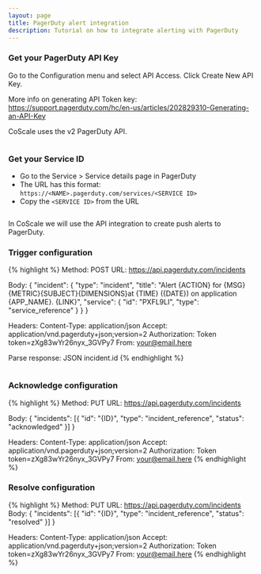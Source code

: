 ```yaml
---
layout: page
title: PagerDuty alert integration
description: Tutorial on how to integrate alerting with PagerDuty
---
```


### Get your PagerDuty API Key

Go to the Configuration menu and select API Access. Click Create New API Key.

More info on generating API Token key: <a href="https://support.pagerduty.com/hc/en-us/articles/202829310-Generating-an-API-Key" target="_blank">https://support.pagerduty.com/hc/en-us/articles/202829310-Generating-an-API-Key</a>

CoScale uses the v2 PagerDuty API.

<img alt="" src="{{ site.baseurl }}/gfx/alerting/integrations/pagerduty/01-pagerduty-apikey.jpg" class="img-responsive" alt="PagerDuty API Key" />

### Get your Service ID

* Go to the Service > Service details page in PagerDuty
* The URL has this format: `https://<NAME>.pagerduty.com/services/<SERVICE ID>`
* Copy the `<SERVICE ID>` from the URL

<img alt="" src="{{ site.baseurl }}/gfx/alerting/integrations/pagerduty/02-pagerduty-serviceid.png" class="img-responsive" alt="PagerDuty Service ID" />

In CoScale we will use the API integration to create push alerts to PagerDuty.

### Trigger configuration

{% highlight %}
Method: POST
URL: https://api.pagerduty.com/incidents

Body:
{
	"incident": {
		"type": "incident",
		"title": "Alert {ACTION} for {MSG} {METRIC}{SUBJECT}{DIMENSIONS}at {TIME} ({DATE}) on application {APP_NAME}. {LINK}",
		"service": {
			"id": "PXFL9LI",
			"type": "service_reference"
		}
	}
}

Headers:
	Content-Type: application/json
	Accept: application/vnd.pagerduty+json;version=2
	Authorization: Token token=zXg83wYr26nyx_3GVPy7
	From: your@email.here

Parse response: JSON incident.id
{% endhighlight %}

<img alt="" src="{{ site.baseurl }}/gfx/alerting/integrations/pagerduty/03-pagerduty-coscale.png" class="img-responsive" alt="PagerDuty CoScale" />

### Acknowledge configuration

{% highlight %}
Method: PUT
URL: https://api.pagerduty.com/incidents

Body:
{
	"incidents": [{
		"id": "{ID}",
		"type": "incident_reference",
		"status": "acknowledged"
	}]
}

Headers:
	Content-Type: application/json
	Accept: application/vnd.pagerduty+json;version=2
	Authorization: Token token=zXg83wYr26nyx_3GVPy7
	From: your@email.here
{% endhighlight %}

### Resolve configuration

{% highlight %}
Method: PUT
URL: https://api.pagerduty.com/incidents
Body:
{
	"incidents": [{
		"id": "{ID}",
		"type": "incident_reference",
		"status": "resolved"
	}]
}

Headers:
	Content-Type: application/json
	Accept: application/vnd.pagerduty+json;version=2
	Authorization: Token token=zXg83wYr26nyx_3GVPy7
	From: your@email.here
{% endhighlight %}

